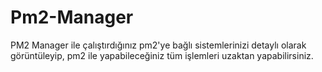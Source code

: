 # Pm2-Manager
PM2 Manager ile çalıştırdığınız pm2'ye bağlı sistemlerinizi detaylı olarak görüntüleyip, pm2 ile yapabileceğiniz tüm işlemleri uzaktan yapabilirsiniz.
